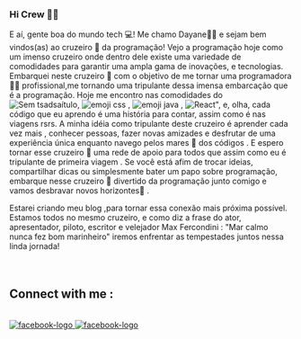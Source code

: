 ### Hi Crew 👋🚢


E aí, gente boa do mundo tech 💻! Me chamo Dayane👨‍💻 e sejam bem vindos(as) ao cruzeiro 🚢 da programação!
Vejo a programação hoje como um imenso cruzeiro onde dentro dele existe uma variedade de comodidades para garantir uma ampla  gama de inovações, e tecnologias.
Embarquei neste cruzeiro 🚢 com o objetivo de me tornar uma programadora 👨‍💻 profissional,me tornando uma tripulante dessa imensa embarcação que é a programação.
Hoje me encontro nas comodidades do  ![Sem tsadsaítulo](https://github.com/devalvesff00ff/devalvesff00ff/assets/160778587/50af402e-1d46-4666-b31d-39c45a13812d), ![emoji css](https://github.com/devalvesff00ff/devalvesff00ff/assets/160778587/725befdb-4546-401e-b567-e6c1b10b4c21)
, ![emoji java](https://github.com/devalvesff00ff/devalvesff00ff/assets/160778587/23424906-0e03-499e-b7df-308f09b20058)
, ![React](https://img.shields.io/badge/react-%2320232a.svg?style=for-the-badge&logo=react&logoColor=%2361DAFB)", e, olha, cada código que eu aprendo é uma história para contar, assim como é nas viagens rsrs.
A minha idéia como tripulante deste cruzeiro é aprender cada vez mais , conhecer pessoas, fazer novas amizades e desfrutar de uma experiência única enquanto navego pelos mares 🌊  dos códigos .
E espero tornar esse cruzeiro 🚢 uma rede de apoio para todos que assim como eu é tripulante de primeira viagem .
Se você está afim de trocar ideias, compartilhar dicas ou simplesmente bater um papo sobre programação, embarque nesse cruzeiro 🚢 divertido da programação junto comigo e vamos desbravar novos horizontes🌅 .

Estarei criando meu blog ,para tornar essa conexão mais próxima possível.
Estamos todos no mesmo cruzeiro, e como diz a frase do ator, apresentador, piloto, escritor e velejador Max Fercondini :
"Mar calmo nunca fez bom marinheiro"​ iremos enfrentar as tempestades juntos nessa linda jornada! 
<br>
<br>
<br>
## Connect with me :
<br>
<a href="https://www.facebook.com/dayane.alves.967422/"> <img src="https://img.shields.io/badge/Facebook-%231877F2.svg?style=for-the-badge&logo=Facebook&logoColor=white" alt="facebook-logo"/> </a>
<a href="www.linkedin.com/in/dayane-alves-329a3626b"> <img src="https://img.shields.io/badge/linkedin-%230077B5.svg?style=for-the-badge&logo=linkedin&logoColor=white" alt="facebook-logo"/> </a>
